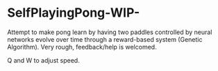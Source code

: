 # SelfPlayingPong-WIP-
Attempt to make pong learn by having two paddles controlled by neural networks evolve over time through a reward-based system (Genetic Algorithm). Very rough, feedback/help is welcomed.

Q and W to adjust speed.
